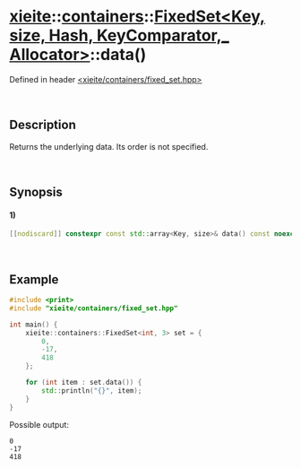 # [xieite](../../../../../../xieite.md)\:\:[containers](../../../../../../containers.md)\:\:[FixedSet<Key, size, Hash, KeyComparator,_ Allocator>](../../../../fixed_set.md)\:\:data\(\)
Defined in header [<xieite/containers/fixed_set.hpp>](../../../../../../../include/xieite/containers/fixed_set.hpp)

&nbsp;

## Description
Returns the underlying data. Its order is not specified.

&nbsp;

## Synopsis
#### 1)
```cpp
[[nodiscard]] constexpr const std::array<Key, size>& data() const noexcept;
```

&nbsp;

## Example
```cpp
#include <print>
#include "xieite/containers/fixed_set.hpp"

int main() {
    xieite::containers::FixedSet<int, 3> set = {
        0,
        -17,
        418
    };

    for (int item : set.data()) {
        std::println("{}", item);
    }
}
```
Possible output:
```
0
-17
418
```
